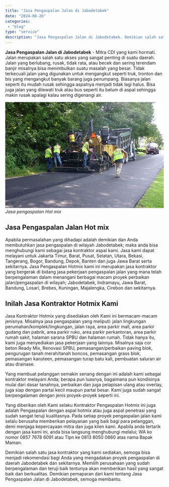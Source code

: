 ```yaml
---
title: "Jasa Pengaspalan Jalan di Jabodetabek"
date: "2024-08-26"
categories:
 - "blog"
type: "service"
description: "Jasa Pengaspalan Jalan di Jabodetabek. Demikian salah satu jasa kontraktor yang kami sediakan, semoga bisa menjadi rekomendasi bagi Anda yang mengadakan proy..."
---
```


**Jasa Pengaspalan Jalan di Jabodetabek** - Mitra CDI yang kami hormati. Jalan merupakan salah satu akses yang sangat penting di suatu daerah. Jalan yang berlubang, rusak, tidak rata, atau becek dan sering terendam banjir misalnya bisa menimbulkan suatu masalah yang besar. Tidak terkecuali jalan yang digunakan untuk mengangkut seperti truk, tronton dan bis yang mengangkut banyak barang juga penumpang. Biasanya jalan seperti itu mudah rusak sehingga aspalnya menjadi tidak lagi halus. Bisa juga jalan yang dilewati truk atau bus seperti itu belum di aspal sehingga makin rusak apalagi kalau sering digenangi air.

![Jasa pengaspalan Hot mix](/images/blog/Jasa-Pengaspalan.jpg)
*Jasa pengaspalan Hot mix*

 ## Jasa Pengaspalan Jalan Hot mix

Apabila permasalahan yang dihadapi adalah demikian dan Anda membutuhkan jasa pengaspalan di wilayah Jabodetabek; maka anda bisa menghubungi kami sebagai jasa kontraktor aspal kami. Jasa kami dapat melayani untuk Jakarta Timur, Barat, Pusat, Selatan, Utara, Bekasi, Tangerang, Bogor, Bandung, Depok, Banten dan juga Jawa Barat serta sekitarnya. Jasa Pengaspalan Hotmix kami ini merupakan jasa kontraktor yang bergerak di bidang jasa pekerjaan pengaspalan jalan yang mana telah berpengalaman dalam menangani berbagai macam proyek perbaikan jalan/pengaspalan di wilayah; Jabodetabek, Indramayu, Jawa Barat, Bandung, Losari, Brebes, Kuningan, Majalengka, Cirebon dan sekitarnya.

 ## Inilah Jasa Kontraktor Hotmix Kami

Jasa Kontraktor Hotmix yang disediakan oleh Kami ini bermacam-macam jenisnya. Misalnya jasa pengaspalan yang meliputi: jalan lingkungan perumahan/komplek/lingkungan, jalan raya, area parkir mall, area parkir gudang dan pabrik, area parkir ruko, area parkir perkantoran, area parkir rumah sakit, halaman sarana SPBU dan halaman rumah. Tidak hanya itu, kami juga menyediakan jasa pekerjaan yang lainnya. Misalnya saja cor beton Ready Mix, Renovasi SPBU, pemasangan/perbaikan paving blok, pengurugan tanah merah/tanah boncos, pemasangan grass blok, pemasangan kansteen, pemasangan turap batu kali, pembuatan saluran air atau drainase.

Yang membuat pelanggan semakin senang dengan ini adalah kami sebagai kontraktor melayani Anda; berapa pun luasnya, bagaimana pun kondisinya mulai dari dasar tanahnya, perbaikan dan juga pelapisan ulang atau overlay, juga siap dengan partai kecil maupun partai besar. Kami juga sudah sangat berpengalaman dengan jenis proyek-proyek seperti ini.

Yang diberikan oleh Kami selaku Kontraktor Pengaspalan Hotmix ini juga adalah Pengaspalan dengan aspal hotmix atau juga aspal penetrasi yang sudah sangat teruji kualitasnya. Pada setiap proyek pengaspalan jalan kami selalu berusaha memberikan pelayanan yang baik bagi para pelanggan, demi menjaga kepercayaan mitra dan juga klien kami. Apabila anda tertarik dengan jasa kami ini, anda bisa langsung menghubungi melalui; WA ko nomor 0857 7678 6091 atau Tlpn ke 0813 8050 0660 atas nama Bapak Maman.

Demikian salah satu jasa kontraktor yang kami sediakan, semoga bisa menjadi rekomendasi bagi Anda yang mengadakan proyek pengaspalan di daerah Jabodetabek dan sekitarnya. Memilih perusahaan yang sudah berpengalaman dan teruji baik tentunya akan memberikan hasil yang sangat baik dan berkualitas. Demikian pemaparan dari kami tentang Jasa Pengaspalan Jalan di Jabodetabek, semoga membantu.

